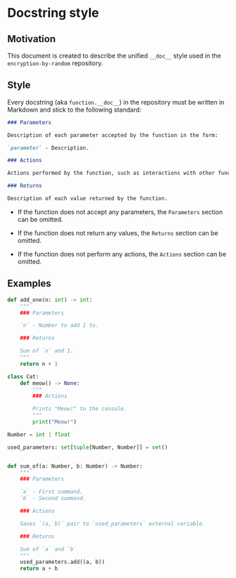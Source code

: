# Docstring style

## Motivation

This document is created to describe the unified `__doc__` style used in the `encryption-by-random` repository.

## Style

Every docstring (aka `function.__doc__`) in the repository must be written in Markdown and stick to the following standard:

```markdown
### Parameters

Description of each parameter accepted by the function in the form:

`parameter` - Description.

### Actions

Actions performed by the function, such as interactions with other functions, modification of external variables etc.

### Returns

Description of each value returned by the function.
```

* If the function does not accept any parameters, the `Parameters` section can be omitted.

* If the function does not return any values, the `Returns` section can be omitted.

* If the function does not perform any actions, the `Actions` section can be omitted.

## Examples

```py
def add_one(n: int) -> int:
    """
    ### Parameters

    `n` - Number to add 1 to.

    ### Returns

    Sum of `n` and 1.
    """
    return n + 1
```

```py
class Cat:
    def meow() -> None:
        """
        ### Actions

        Prints "Meow!" to the console.
        """
        print("Meow!")
```

```py
Number = int | float

used_parameters: set[tuple[Number, Number]] = set()


def sum_of(a: Number, b: Number) -> Number:
    """
    ### Parameters

    `a` - First summand.
    `b` - Second summand.

    ### Actions

    Saves `(a, b)` pair to `used_parameters` external variable.

    ### Returns

    Sum of `a` and `b`
    """
    used_parameters.add((a, b))
    return a + b
```
